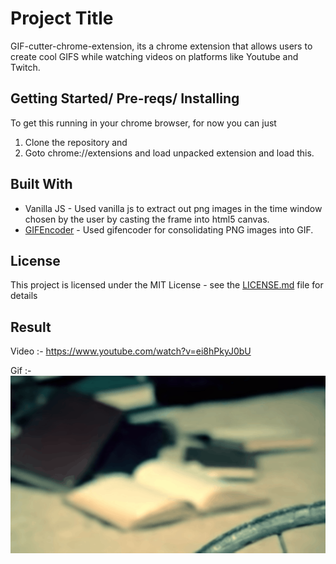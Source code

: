 # Project Title

GIF-cutter-chrome-extension, its a chrome extension that allows users to create cool GIFS while watching videos on platforms like Youtube and Twitch.

## Getting Started/ Pre-reqs/ Installing

To get this running in your chrome browser, for now you can just
1. Clone the repository and 
2. Goto chrome://extensions and load unpacked extension and load this. 

## Built With
* Vanilla JS - Used vanilla js to extract out png images in the time window chosen by the user by casting the frame into html5 canvas.
* [GIFEncoder](https://github.com/antimatter15/jsgif) - Used gifencoder for consolidating PNG images into GIF.


## License

This project is licensed under the MIT License - see the [LICENSE.md](LICENSE.md) file for details

## Result
Video :- https://www.youtube.com/watch?v=ei8hPkyJ0bU

Gif :- ![](examples/crushcrushcrush.gif)
